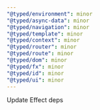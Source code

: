 ```yaml
---
"@typed/environment": minor
"@typed/async-data": minor
"@typed/navigation": minor
"@typed/template": minor
"@typed/context": minor
"@typed/router": minor
"@typed/route": minor
"@typed/dom": minor
"@typed/fx": minor
"@typed/id": minor
"@typed/ui": minor
---
```


Update Effect deps
